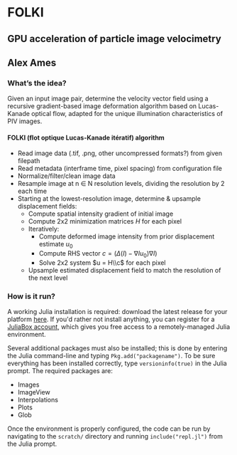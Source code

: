 # FOLKI
## GPU acceleration of particle image velocimetry
## Alex Ames
### What’s the idea?
Given an input image pair, determine the velocity vector field using a recursive
gradient-based image deformation algorithm based on Lucas-Kanade optical flow,
adapted for the unique illumination characteristics of PIV images.
#### FOLKI (flot optique Lucas-Kanade itératif) algorithm
* Read image data (.tif, .png, other uncompressed formats?) from given filepath
* Read metadata (interframe time, pixel spacing) from configuration file
* Normalize/filter/clean image data
* Resample image at n ∈ N resolution levels, dividing the resolution by 2 each time
* Starting at the lowest-resolution image, determine & upsample displacement fields:
  * Compute spatial intensity gradient of initial image
  * Compute 2x2 minimization matrices $H$ for each pixel
  * Iteratively:
    * Compute deformed image intensity from prior displacement estimate $u_0$
    * Compute RHS vector $c = (\Delta (I) - \nabla I u_0) \nabla I)$
    * Solve 2x2 system $u = H\\c$ for each pixel
  * Upsample estimated displacement field to match the resolution of the next level

### How is it run?
A working Julia installation is required: download the latest release for your
platform [here](https://julialang.org/downloads/).
If you'd rather not install anything, you can register for a
[JuliaBox account](https://www.juliabox.com),
which gives you free access to a remotely-managed Julia environment.

Several additional packages must also be installed; this is done by entering
the Julia command-line and typing `Pkg.add("packagename")`. To be sure everything
has been installed correctly, type `versioninfo(true)` in the Julia prompt.
The required packages are:

* Images
* ImageView
* Interpolations
* Plots
* Glob

Once the environment is properly configured, the code can be run by navigating
to the `scratch/` directory and running `include("repl.jl")`
from the Julia prompt.
